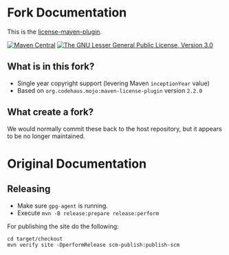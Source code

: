 # Fork Documentation

This is the [license-maven-plugin](http://www.mojohaus.org/license-maven-plugin/).

[![Maven Central](https://img.shields.io/maven-central/v/org.technologybrewery.mojohaus/license-maven-plugin.svg?label=Maven%20Central)](http://search.maven.org/#search%7Cga%7C1%7Cg%3A%22org.technologybrewery.mojohaus%22%20a%3A%license-maven-plugin%22)
[![The GNU Lesser General Public License, Version 3.0](https://img.shields.io/badge/license-LGPL3-blue.svg)](http://www.gnu.org/licenses/lgpl-3.0.txt)

## What is in this fork?
- Single year copyright support (levering Maven `inceptionYear` value)
- Based on `org.codehaus.mojo:maven-license-plugin` version `2.2.0`

## What create a fork?
We would normally commit these back to the host repository, but it appears to be
no longer maintained.

# Original Documentation

## Releasing

* Make sure `gpg-agent` is running.
* Execute `mvn -B release:prepare release:perform`

For publishing the site do the following:

```
cd target/checkout
mvn verify site -DperformRelease scm-publish:publish-scm
```